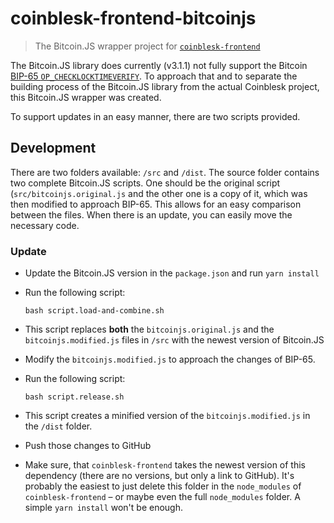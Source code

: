 # coinblesk-frontend-bitcoinjs
> The Bitcoin.JS wrapper project for [`coinblesk-frontend`](https://github.com/coinblesk/coinblesk-frontend`)

The Bitcoin.JS library does currently (v3.1.1) not fully support the Bitcoin [BIP-65 `OP_CHECKLOCKTIMEVERIFY`](https://github.com/bitcoin/bips/blob/master/bip-0065.mediawiki). To approach that and to separate the building process of the Bitcoin.JS library from the actual Coinblesk project, this Bitcoin.JS wrapper was created. 

To support updates in an easy manner, there are two scripts provided.

## Development
There are two folders available: `/src` and `/dist`. The source folder contains two complete Bitcoin.JS scripts. One should be the original script (`src/bitcoinjs.original.js` and the other one is a copy of it, which was then modified to approach BIP-65. This allows for an easy comparison between the files. When there is an update, you can easily move the necessary code.

### Update
  * Update the Bitcoin.JS version in the `package.json` and run `yarn install`
  * Run the following script:

        bash script.load-and-combine.sh

  * This script replaces **both** the `bitcoinjs.original.js` and the `bitcoinjs.modified.js` files in `/src` with the newest version of Bitcoin.JS
  * Modify the `bitcoinjs.modified.js` to approach the changes of BIP-65.
  * Run the following script:
  
        bash script.release.sh
  
  * This script creates a minified version of the `bitcoinjs.modified.js` in the `/dist` folder.
  * Push those changes to GitHub
  * Make sure, that `coinblesk-frontend` takes the newest version of this dependency (there are no versions, but only a link to GitHub). It's probably the easiest to just delete this folder in the `node_modules` of `coinblesk-frontend` &ndash; or maybe even the full `node_modules` folder. A simple `yarn install` won't be enough.
